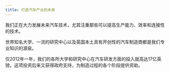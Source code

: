 ```yaml
---
title: 打造汽车产业的未来
---
```


我们正在大力发展未来汽车技术，尤其注重那些可以提高生产能力、效率和连接性的技术。

世界知名大学、一流的研究中心以及英国本土具有开创性的汽车制造商都是我们专业知识的源泉。

仅2012年一年，我们的各所大学和研究中心在汽车研发方面的投入就高达17亿英镑。这项投资后来又获得政府支持，为制造过程的各个阶段提供资助。

